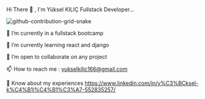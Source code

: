 Hi There  👋 , I'm Yüksel KILIÇ
Fullstack Developer...

![github-contribution-grid-snake](https://user-images.githubusercontent.com/118610714/212908362-a4297363-0dda-4d07-8c92-78ae1cee5596.svg)

🔭 I’m currently in a fullstack bootcamp

🌱 I’m currently learning react and django

🤝 I’m open to collaborate on any project

📫 How to reach me : yukselkilic166@gmail.com

📄 Know about my experiences https://www.linkedin.com/in/y%C3%BCksel-k%C4%B1l%C4%B1%C3%A7-552835257/





